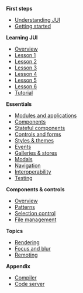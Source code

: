 **First steps**

- [Understanding JUI](intro_understanding.md)
- [Getting started](intro_gettingstarted.md)

**Learning JUI** 

- [Overview](lessons.md)
- [Lesson 1](lessons_1.md)
- [Lesson 2](lessons_2.md)
- [Lesson 3](lessons_3.md)
- [Lesson 4](lessons_4.md)
- [Lesson 5](lessons_5.md)
- [Lesson 6](lessons_6.md)
- [Tutorial](tutorial.md)

**Essentials**

- [Modules and applications](ess_create.md)
- [Components](ess_components.md) 
- [Stateful components](ess_states.md)
- [Controls and forms](ess_controls.md)
- [Styles & themes](ess_styles.md)
- [Events](ess_events.md)
- [Galleries & stores](ess_galleries.md)
- [Modals](ess_modals.md)
- [Navigation](ess_navigation.md)
- [Interoperability](ess_export.md)
- [Testing](ess_testing.md)

**Components & controls**

- [Overview](cpt_overview.md)
- [Patterns](cpt_patterns.md)
- [Selection control](cpt_selection.md)
- [File management](cpt_files.md)

**Topics**

- [Rendering](topic_rendering.md)
- [Focus and blur](topic_focusblur.md)
- [Remoting](topic_remoting.md)

**Appendix**

- [Compiler](app_compilation.md)
- [Code server](app_codeserver.md)